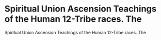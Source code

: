 # Spiritual Union Ascension Teachings of the Human 12-Tribe races. The

Spiritual Union Ascension Teachings of the Human 12-Tribe races. The